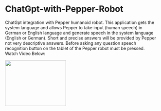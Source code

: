 # ChatGpt-with-Pepper-Robot
ChatGpt integration with Pepper humanoid robot. This application gets the system language and allows Pepper to take input (human speech) in German or English language and generate speech in the system language (English or German). Short and precise answers will be provided by Pepper not very descriptive answers. Before asking any question speech recognition button on the tablet of the Pepper robot must be pressed.     
Watch Video Below:


[<img src="https://img.youtube.com/vi/3E-yKcQctPo/hqdefault.jpg" width="200" height="150"
/>](https://www.youtube.com/embed/3E-yKcQctPo)
